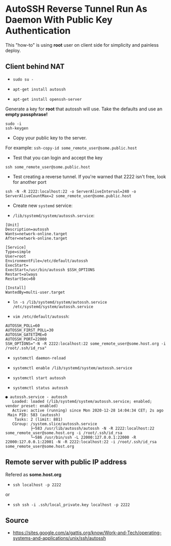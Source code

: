 # AutoSSH Reverse Tunnel Run As Daemon With Public Key Authentication

This "how-to" is using **root** user on client side for simplicity and painless deploy.


## Client behind NAT

* ```sudo su -```

* ```apt-get install autossh```
* ```apt-get install openssh-server```

Generate a key for **root** that autossh will use. Take the defaults and use an **empty passphrase!**

```
sudo -i
ssh-keygen 
```
* Copy your public key to the server.

For example: ```ssh-copy-id some_remote_user@some.public.host```

* Test that you can login and accept the key

```ssh some_remote_user@some.public.host```

* Test creating a reverse tunnel. If you're warned that 2222 isn't free, look for another port

```ssh -N -R 2222:localhost:22 -o ServerAliveInterval=240 -o ServerAliveCountMax=2 some_remote_user@some.public.host```


* Create new ```systemd``` service:

* ```/lib/systemd/system/autossh.service```:

```
[Unit]
Description=autossh
Wants=network-online.target
After=network-online.target

[Service]
Type=simple
User=root
EnvironmentFile=/etc/default/autossh
ExecStart=
ExecStart=/usr/bin/autossh $SSH_OPTIONS
Restart=always
RestartSec=60

[Install]
WantedBy=multi-user.target
```

* ```ln -s /lib/systemd/system/autossh.service /etc/systemd/system/autossh.service```

* ```vim /etc/default/autossh```:

```
AUTOSSH_POLL=60
AUTOSSH_FIRST_POLL=30
AUTOSSH_GATETIME=0
AUTOSSH_PORT=22000
SSH_OPTIONS="-N -R 2222:localhost:22 some_remote_user@some.host.org -i /root/.ssh/id_rsa"
```

* ```systemctl daemon-reload```

* ```systemctl enable /lib/systemd/system/autossh.service```

* ```systemctl start autossh```

* ```systemctl status autossh```
```
● autossh.service - autossh
   Loaded: loaded (/lib/systemd/system/autossh.service; enabled; vendor preset: enabled)
   Active: active (running) since Mon 2020-12-28 14:04:34 CET; 2s ago
 Main PID: 583 (autossh)
    Tasks: 2 (limit: 881)
   CGroup: /system.slice/autossh.service
           ├─583 /usr/lib/autossh/autossh -N -R 2222:localhost:22 some_remote_user@some.host.org -i /root/.ssh/id_rsa
           └─586 /usr/bin/ssh -L 22000:127.0.0.1:22000 -R 22000:127.0.0.1:22001 -N -R 2222:localhost:22 -i /root/.ssh/id_rsa some_remote_user@some.host.org
```

## Remote server with public IP address

Refered as **some.host.org**

* ```ssh localhost -p 2222```

or

*  ```ssh ssh -i .ssh/local_private.key localhost -p 2222```

## Source
* https://sites.google.com/a/gattis.org/know/Work-and-Tech/operating-systems-and-applications/unix/ssh/autossh
